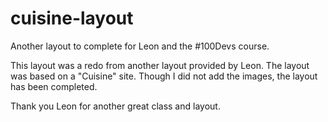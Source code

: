 # cuisine-layout
Another layout to complete for Leon and the #100Devs course. 

This layout was a redo from another layout provided by Leon.
The layout was based on a "Cuisine" site. 
Though I did not add the images, the layout has been completed. 

Thank you Leon for another great class and layout. 
